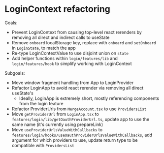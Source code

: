 # LoginContext refactoring

Goals:

- Prevent LoginContext from causing top-level react rerenders by
  removing all direct and indirect calls to useState
- Remove `onboard` localStorage key, replace with `onboard` and
  `setOnboard` in `LoginState`, to match the app
- Re-type LoginContextValue to use disjoint union on `state`
- Add helper functions within `login/features/lib` and
  `login/features/hook` to simplify working with LoginContext

Subgoals:

- Move window fragment handling from App to LoginProvider
- Refactor LoginApp to avoid react rerender via removing all direct useState's
  - Ideally, LoginApp is extremely short, mostly referencing components from the
    login feature
- Refactor ProviderUrls from `MergeAccount.tsx` to use `ProvidersList`
- Move `getProviderUrl` from `LoginApp.tsx` to
  `features/login/lib/getOauthProviderUrl.ts`, update app to use the same name
  (it's currently using prepareLink)
- Move `useProviderUrlsValueWithCallbacks` to
  `features/login/hooks/useOauthProviderUrlsValueWithCallbacks`, add argument
  for which providers to use, update return type to be compatible with `ProvidersList`
